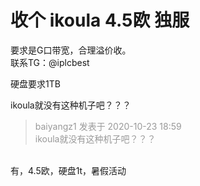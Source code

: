 # 收个 ikoula 4.5欧 独服


要求是G口带宽，合理溢价收。<br />
联系TG：@iplcbest

硬盘要求1TB

ikoula就没有这种机子吧？？？

<div class="quote"><blockquote><font color="#999999">baiyangz1 发表于 2020-10-23 18:59</font><br />
<font color="#999999">ikoula就没有这种机子吧？？？</font></blockquote></div><br />
有，4.5欧，硬盘1t，暑假活动

